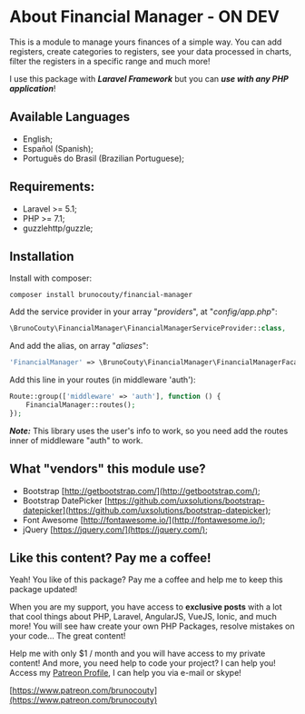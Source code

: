 # About Financial Manager - ON DEV

This is a module to manage yours finances of a simple way. You can add registers, create categories to registers, see your data processed in charts, filter the registers in a specific range and much more! 

I use this package with ***Laravel Framework*** but you can ***use with any PHP application***!

## Available Languages

- English;
- Español (Spanish);
- Português do Brasil (Brazilian Portuguese);

## Requirements:

- Laravel >= 5.1;
- PHP >= 7.1;
- guzzlehttp/guzzle;

## Installation

Install with composer:

```
composer install brunocouty/financial-manager
```
Add the service provider in your array "*providers*", at "*config/app.php*":

```php
\BrunoCouty\FinancialManager\FinancialManagerServiceProvider::class,
```

And add the alias, on array "*aliases*":

```php
'FinancialManager' => \BrunoCouty\FinancialManager\FinancialManagerFacade::class,
```

Add this line in your routes (in middleware 'auth'):

```php
Route::group(['middleware' => 'auth'], function () {
    FinancialManager::routes();
});
```

***Note:*** This library uses the user's info to work, so you need add the routes inner of middleware "auth" to work.

## What "vendors" this module use?

- Bootstrap [http://getbootstrap.com/](http://getbootstrap.com/);
- Bootstrap DatePicker [https://github.com/uxsolutions/bootstrap-datepicker](https://github.com/uxsolutions/bootstrap-datepicker);
- Font Awesome [http://fontawesome.io/](http://fontawesome.io/);
- jQuery [https://jquery.com/](https://jquery.com/);


## Like this content? Pay me a coffee!

Yeah! You like of this package? Pay me a coffee and help me to keep this package updated!

When you are my support, you have access to **exclusive posts** with a lot that cool things about PHP, Laravel, AngularJS, VueJS, Ionic, and much more! You will see haw create your own PHP Packages, resolve mistakes on your code... The great content!

Help me with only $1 / month and you will have access to my private content! 
And more, you need help to code your project? I can help you! Access my [Patreon Profile](https://www.patreon.com/brunocouty), I can help you via e-mail or skype!

[https://www.patreon.com/brunocouty](https://www.patreon.com/brunocouty)